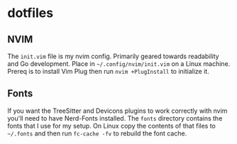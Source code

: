 # dotfiles

## NVIM

The `init.vim` file is my nvim config.  Primarily geared towards readability and Go development.  Place in `~/.config/nvim/init.vim` on a Linux machine.  Prereq is to install Vim Plug then run `nvim +PlugInstall` to initialize it.

## Fonts

If you want the TreeSitter and Devicons plugins to work correctly with nvim you'll need to have Nerd-Fonts installed.  The `fonts` directory contains the fonts that I use for my setup.  On Linux copy the contents of that files to `~/.fonts` and then run `fc-cache -fv` to rebuild the font cache.
